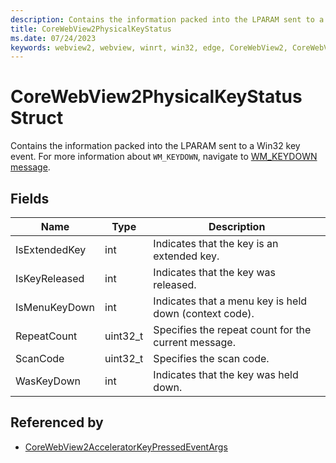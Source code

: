 ```yaml
---
description: Contains the information packed into the LPARAM sent to a Win32 key event.
title: CoreWebView2PhysicalKeyStatus
ms.date: 07/24/2023
keywords: webview2, webview, winrt, win32, edge, CoreWebView2, CoreWebView2Controller, browser control, edge html, CoreWebView2PhysicalKeyStatus
---
```


# CoreWebView2PhysicalKeyStatus Struct

Contains the information packed into the LPARAM sent to a Win32 key event.
For more information about `WM_KEYDOWN`, navigate to [WM_KEYDOWN message](/windows/win32/inputdev/wm-keydown).

## Fields
| Name | Type | Description |
|---|---|---|
| IsExtendedKey | int | Indicates that the key is an extended key. |
| IsKeyReleased | int | Indicates that the key was released. |
| IsMenuKeyDown | int | Indicates that a menu key is held down (context code). |
| RepeatCount | uint32_t | Specifies the repeat count for the current message. |
| ScanCode | uint32_t | Specifies the scan code. |
| WasKeyDown | int | Indicates that the key was held down. |


## Referenced by

- [CoreWebView2AcceleratorKeyPressedEventArgs](corewebview2acceleratorkeypressedeventargs.md)
